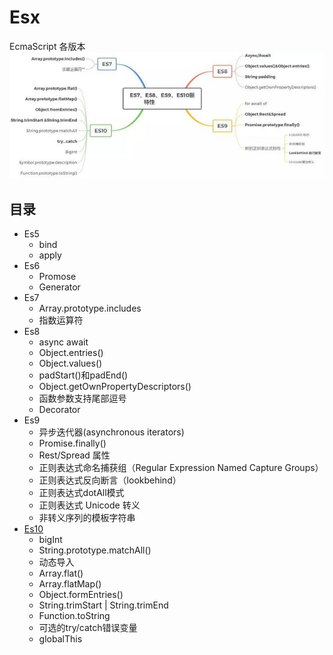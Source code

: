 # Esx

EcmaScript 各版本
![image](/esx.jpeg)
## 目录
- Es5
  - bind
  - apply
- Es6
  - Promose
  - Generator
- Es7
  - Array.prototype.includes  
  - 指数运算符 
- Es8
  - async await
  - Object.entries()
  - Object.values()
  - padStart()和padEnd()
  - Object.getOwnPropertyDescriptors()
  - 函数参数支持尾部逗号
  - Decorator
- Es9
  - 异步迭代器(asynchronous iterators)
  - Promise.finally()
  - Rest/Spread 属性
  - 正则表达式命名捕获组（Regular Expression Named Capture Groups）
  - 正则表达式反向断言（lookbehind）
  - 正则表达式dotAll模式
  - 正则表达式 Unicode 转义
  - 非转义序列的模板字符串
- [Es10](https://segmentfault.com/a/1190000018311280)
  - bigInt
  - String.prototype.matchAll()
  - 动态导入
  - Array.flat()
  - Array.flatMap()
  - Object.formEntries()
  - String.trimStart | String.trimEnd
  - Function.toString
  - 可选的try/catch错误变量
  - globalThis

